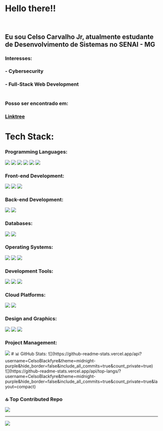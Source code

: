 # Hello there!!<br><br> 


## Eu sou Celso Carvalho Jr, atualmente estudante de Desenvolvimento de Sistemas no SENAI - MG<br>

### Interesses:
### - Cybersecurity <br>
### - Full-Stack Web Development <br><br>

### Posso ser encontrado em:
### [Linktree](https://linktr.ee/CelsoBlackfyre)
# Tech Stack:

### Programming Languages:
<img src="https://img.shields.io/badge/C-00599C?style=for-the-badge&logo=c&logoColor=white" /> <img src="https://img.shields.io/badge/C%23-239120?style=for-the-badge&logo=c-sharp&logoColor=white" /> <img src="https://img.shields.io/badge/C%2B%2B-00599C?style=for-the-badge&logo=c%2B%2B&logoColor=white" /> <img src="https://img.shields.io/badge/Go-00ADD8?style=for-the-badge&logo=go&logoColor=white" /> <img src="https://img.shields.io/badge/Python-3776AB?style=for-the-badge&logo=python&logoColor=white" /> <img src="https://img.shields.io/badge/TypeScript-007ACC?style=for-the-badge&logo=typescript&logoColor=white" />

### Front-end Development:
<img src="https://img.shields.io/badge/CSS3-1572B6?style=for-the-badge&logo=css3&logoColor=white" /> <img src="https://img.shields.io/badge/HTML5-E34F26?style=for-the-badge&logo=html5&logoColor=white" /> <img src="https://img.shields.io/badge/Markdown-000000?style=for-the-badge&logo=markdown&logoColor=white" />

### Back-end Development:
<img src="https://img.shields.io/badge/.NET-512BD4?style=for-the-badge&logo=dotnet&logoColor=white" /> <img src="https://img.shields.io/badge/Node.js-339933?style=for-the-badge&logo=node.js&logoColor=white" />

### Databases:
<img src="https://img.shields.io/badge/MySQL-4479A1?style=for-the-badge&logo=mysql&logoColor=white" /> <img src="https://img.shields.io/badge/MongoDB-4EA94B?style=for-the-badge&logo=mongodb&logoColor=white" />

### Operating Systems:
<img src="https://img.shields.io/badge/Arch%20Linux-1793D1?style=for-the-badge&logo=arch-linux&logoColor=white" /> <img src="https://img.shields.io/badge/Linux-FCC624?style=for-the-badge&logo=linux&logoColor=white" /> <img src="https://img.shields.io/badge/Windows-0078D6?style=for-the-badge&logo=windows&logoColor=white" />

### Development Tools:
<img src="https://img.shields.io/badge/ESLint-4B32C3?style=for-the-badge&logo=eslint&logoColor=white" /> <img src="https://img.shields.io/badge/Vite-646CFF?style=for-the-badge&logo=vite&logoColor=white" /> <img src="https://img.shields.io/badge/Windows%20Terminal-4D4D4D?style=for-the-badge&logo=windows-terminal&logoColor=white" />

### Cloud Platforms:
<img src="https://img.shields.io/badge/Google%20Cloud-4285F4?style=for-the-badge&logo=google-cloud&logoColor=white" /> <img src="https://img.shields.io/badge/Vercel-000000?style=for-the-badge&logo=vercel&logoColor=white" />

### Design and Graphics:
<img src="https://img.shields.io/badge/Adobe%20Photoshop-31A8FF?style=for-the-badge&logo=adobe-photoshop&logoColor=white" /> <img src="https://img.shields.io/badge/GIMP-5C0011?style=for-the-badge&logo=gimp&logoColor=white" /> <img src="https://img.shields.io/badge/Blender-F5792A?style=for-the-badge&logo=blender&logoColor=white" />

### Project Management:
<img src="https://img.shields.io/badge/Trello-0079BF?style=for-the-badge&logo=trello&logoColor=white" />
# 📊 GitHub Stats:
![](https://github-readme-stats.vercel.app/api?username=CelsoBlackfyre&theme=midnight-purple&hide_border=false&include_all_commits=true&count_private=true)<br/>
![](https://github-readme-stats.vercel.app/api/top-langs/?username=CelsoBlackfyre&theme=midnight-purple&hide_border=false&include_all_commits=true&count_private=true&layout=compact)

### 🔝 Top Contributed Repo
![](https://github-contributor-stats.vercel.app/api?username=CelsoBlackfyre&limit=5&theme=dark&combine_all_yearly_contributions=true)

---
[![](https://visitcount.itsvg.in/api?id=CelsoBlackfyre&icon=0&color=0)](https://visitcount.itsvg.in)

<!-- Proudly created with GPRM ( https://gprm.itsvg.in ) -->
